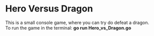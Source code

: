 # Hero Versus Dragon

This is a small console game, where you can try do defeat a dragon.  
To run the game in the terminal: **go run Hero_vs_Dragon.go**
